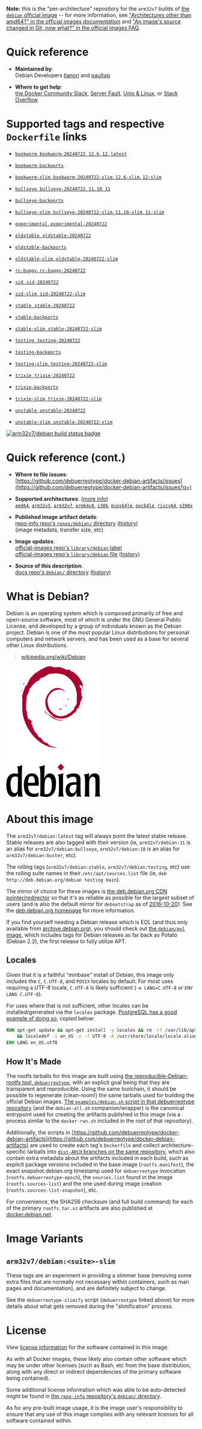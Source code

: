 <!--

********************************************************************************

WARNING:

    DO NOT EDIT "debian/README.md"

    IT IS AUTO-GENERATED

    (from the other files in "debian/" combined with a set of templates)

********************************************************************************

-->

**Note:** this is the "per-architecture" repository for the `arm32v7` builds of [the `debian` official image](https://hub.docker.com/_/debian) -- for more information, see ["Architectures other than amd64?" in the official images documentation](https://github.com/docker-library/official-images#architectures-other-than-amd64) and ["An image's source changed in Git, now what?" in the official images FAQ](https://github.com/docker-library/faq#an-images-source-changed-in-git-now-what).

# Quick reference

-	**Maintained by**:  
	Debian Developers [tianon](https://qa.debian.org/developer.php?login=tianon) and [paultag](https://qa.debian.org/developer.php?login=paultag)

-	**Where to get help**:  
	[the Docker Community Slack](https://dockr.ly/comm-slack), [Server Fault](https://serverfault.com/help/on-topic), [Unix & Linux](https://unix.stackexchange.com/help/on-topic), or [Stack Overflow](https://stackoverflow.com/help/on-topic)

# Supported tags and respective `Dockerfile` links

-	[`bookworm`, `bookworm-20240722`, `12.6`, `12`, `latest`](https://github.com/debuerreotype/docker-debian-artifacts/blob/92935c43251ef9a1c1b659fc8e6d1e45b1a284dc/bookworm/Dockerfile)

-	[`bookworm-backports`](https://github.com/debuerreotype/docker-debian-artifacts/blob/92935c43251ef9a1c1b659fc8e6d1e45b1a284dc/bookworm/backports/Dockerfile)

-	[`bookworm-slim`, `bookworm-20240722-slim`, `12.6-slim`, `12-slim`](https://github.com/debuerreotype/docker-debian-artifacts/blob/92935c43251ef9a1c1b659fc8e6d1e45b1a284dc/bookworm/slim/Dockerfile)

-	[`bullseye`, `bullseye-20240722`, `11.10`, `11`](https://github.com/debuerreotype/docker-debian-artifacts/blob/92935c43251ef9a1c1b659fc8e6d1e45b1a284dc/bullseye/Dockerfile)

-	[`bullseye-backports`](https://github.com/debuerreotype/docker-debian-artifacts/blob/92935c43251ef9a1c1b659fc8e6d1e45b1a284dc/bullseye/backports/Dockerfile)

-	[`bullseye-slim`, `bullseye-20240722-slim`, `11.10-slim`, `11-slim`](https://github.com/debuerreotype/docker-debian-artifacts/blob/92935c43251ef9a1c1b659fc8e6d1e45b1a284dc/bullseye/slim/Dockerfile)

-	[`experimental`, `experimental-20240722`](https://github.com/debuerreotype/docker-debian-artifacts/blob/92935c43251ef9a1c1b659fc8e6d1e45b1a284dc/experimental/Dockerfile)

-	[`oldstable`, `oldstable-20240722`](https://github.com/debuerreotype/docker-debian-artifacts/blob/92935c43251ef9a1c1b659fc8e6d1e45b1a284dc/oldstable/Dockerfile)

-	[`oldstable-backports`](https://github.com/debuerreotype/docker-debian-artifacts/blob/92935c43251ef9a1c1b659fc8e6d1e45b1a284dc/oldstable/backports/Dockerfile)

-	[`oldstable-slim`, `oldstable-20240722-slim`](https://github.com/debuerreotype/docker-debian-artifacts/blob/92935c43251ef9a1c1b659fc8e6d1e45b1a284dc/oldstable/slim/Dockerfile)

-	[`rc-buggy`, `rc-buggy-20240722`](https://github.com/debuerreotype/docker-debian-artifacts/blob/92935c43251ef9a1c1b659fc8e6d1e45b1a284dc/rc-buggy/Dockerfile)

-	[`sid`, `sid-20240722`](https://github.com/debuerreotype/docker-debian-artifacts/blob/92935c43251ef9a1c1b659fc8e6d1e45b1a284dc/sid/Dockerfile)

-	[`sid-slim`, `sid-20240722-slim`](https://github.com/debuerreotype/docker-debian-artifacts/blob/92935c43251ef9a1c1b659fc8e6d1e45b1a284dc/sid/slim/Dockerfile)

-	[`stable`, `stable-20240722`](https://github.com/debuerreotype/docker-debian-artifacts/blob/92935c43251ef9a1c1b659fc8e6d1e45b1a284dc/stable/Dockerfile)

-	[`stable-backports`](https://github.com/debuerreotype/docker-debian-artifacts/blob/92935c43251ef9a1c1b659fc8e6d1e45b1a284dc/stable/backports/Dockerfile)

-	[`stable-slim`, `stable-20240722-slim`](https://github.com/debuerreotype/docker-debian-artifacts/blob/92935c43251ef9a1c1b659fc8e6d1e45b1a284dc/stable/slim/Dockerfile)

-	[`testing`, `testing-20240722`](https://github.com/debuerreotype/docker-debian-artifacts/blob/92935c43251ef9a1c1b659fc8e6d1e45b1a284dc/testing/Dockerfile)

-	[`testing-backports`](https://github.com/debuerreotype/docker-debian-artifacts/blob/92935c43251ef9a1c1b659fc8e6d1e45b1a284dc/testing/backports/Dockerfile)

-	[`testing-slim`, `testing-20240722-slim`](https://github.com/debuerreotype/docker-debian-artifacts/blob/92935c43251ef9a1c1b659fc8e6d1e45b1a284dc/testing/slim/Dockerfile)

-	[`trixie`, `trixie-20240722`](https://github.com/debuerreotype/docker-debian-artifacts/blob/92935c43251ef9a1c1b659fc8e6d1e45b1a284dc/trixie/Dockerfile)

-	[`trixie-backports`](https://github.com/debuerreotype/docker-debian-artifacts/blob/92935c43251ef9a1c1b659fc8e6d1e45b1a284dc/trixie/backports/Dockerfile)

-	[`trixie-slim`, `trixie-20240722-slim`](https://github.com/debuerreotype/docker-debian-artifacts/blob/92935c43251ef9a1c1b659fc8e6d1e45b1a284dc/trixie/slim/Dockerfile)

-	[`unstable`, `unstable-20240722`](https://github.com/debuerreotype/docker-debian-artifacts/blob/92935c43251ef9a1c1b659fc8e6d1e45b1a284dc/unstable/Dockerfile)

-	[`unstable-slim`, `unstable-20240722-slim`](https://github.com/debuerreotype/docker-debian-artifacts/blob/92935c43251ef9a1c1b659fc8e6d1e45b1a284dc/unstable/slim/Dockerfile)

[![arm32v7/debian build status badge](https://img.shields.io/jenkins/s/https/doi-janky.infosiftr.net/job/multiarch/job/arm32v7/job/debian.svg?label=arm32v7/debian%20%20build%20job)](https://doi-janky.infosiftr.net/job/multiarch/job/arm32v7/job/debian/)

# Quick reference (cont.)

-	**Where to file issues**:  
	[https://github.com/debuerreotype/docker-debian-artifacts/issues](https://github.com/debuerreotype/docker-debian-artifacts/issues?q=)

-	**Supported architectures**: ([more info](https://github.com/docker-library/official-images#architectures-other-than-amd64))  
	[`amd64`](https://hub.docker.com/r/amd64/debian/), [`arm32v5`](https://hub.docker.com/r/arm32v5/debian/), [`arm32v7`](https://hub.docker.com/r/arm32v7/debian/), [`arm64v8`](https://hub.docker.com/r/arm64v8/debian/), [`i386`](https://hub.docker.com/r/i386/debian/), [`mips64le`](https://hub.docker.com/r/mips64le/debian/), [`ppc64le`](https://hub.docker.com/r/ppc64le/debian/), [`riscv64`](https://hub.docker.com/r/riscv64/debian/), [`s390x`](https://hub.docker.com/r/s390x/debian/)

-	**Published image artifact details**:  
	[repo-info repo's `repos/debian/` directory](https://github.com/docker-library/repo-info/blob/master/repos/debian) ([history](https://github.com/docker-library/repo-info/commits/master/repos/debian))  
	(image metadata, transfer size, etc)

-	**Image updates**:  
	[official-images repo's `library/debian` label](https://github.com/docker-library/official-images/issues?q=label%3Alibrary%2Fdebian)  
	[official-images repo's `library/debian` file](https://github.com/docker-library/official-images/blob/master/library/debian) ([history](https://github.com/docker-library/official-images/commits/master/library/debian))

-	**Source of this description**:  
	[docs repo's `debian/` directory](https://github.com/docker-library/docs/tree/master/debian) ([history](https://github.com/docker-library/docs/commits/master/debian))

# What is Debian?

Debian is an operating system which is composed primarily of free and open-source software, most of which is under the GNU General Public License, and developed by a group of individuals known as the Debian project. Debian is one of the most popular Linux distributions for personal computers and network servers, and has been used as a base for several other Linux distributions.

> [wikipedia.org/wiki/Debian](https://en.wikipedia.org/wiki/Debian)

![logo](https://raw.githubusercontent.com/docker-library/docs/b449be7df57e9ed9086bb5821bfb5d6cdc5d67a4/debian/logo.png)

# About this image

The `arm32v7/debian:latest` tag will always point the latest stable release. Stable releases are also tagged with their version (ie, `arm32v7/debian:11` is an alias for `arm32v7/debian:bullseye`, `arm32v7/debian:10` is an alias for `arm32v7/debian:buster`, etc).

The rolling tags (`arm32v7/debian:stable`, `arm32v7/debian:testing`, etc) use the rolling suite names in their `/etc/apt/sources.list` file (ie, `deb http://deb.debian.org/debian testing main`).

The mirror of choice for these images is [the deb.debian.org CDN pointer/redirector](https://deb.debian.org) so that it's as reliable as possible for the largest subset of users (and is also the default mirror for `debootstrap` as of [2016-10-20](https://anonscm.debian.org/cgit/d-i/debootstrap.git/commit/?id=9e8bc60ad1ccf3a25ce7890526b70059f3e770de)). See the [deb.debian.org homepage](https://deb.debian.org) for more information.

If you find yourself needing a Debian release which is EOL (and thus only available from [archive.debian.org](http://archive.debian.org)), you should check out [the `debian/eol` image](https://hub.docker.com/r/debian/eol/), which includes tags for Debian releases as far back as Potato (Debian 2.2), the first release to fully utilize APT.

## Locales

Given that it is a faithful "minbase" install of Debian, this image only includes the `C`, `C.UTF-8`, and `POSIX` locales by default. For most uses requiring a UTF-8 locale, `C.UTF-8` is likely sufficient (`-e LANG=C.UTF-8` or `ENV LANG C.UTF-8`).

For uses where that is not sufficient, other locales can be installed/generated via the `locales` package. [PostgreSQL has a good example of doing so](https://github.com/docker-library/postgres/blob/69bc540ecfffecce72d49fa7e4a46680350037f9/9.6/Dockerfile#L21-L24), copied below:

```dockerfile
RUN apt-get update && apt-get install -y locales && rm -rf /var/lib/apt/lists/* \
	&& localedef -i en_US -c -f UTF-8 -A /usr/share/locale/locale.alias en_US.UTF-8
ENV LANG en_US.utf8
```

## How It's Made

The rootfs tarballs for this image are built using [the reproducible-Debian-rootfs tool, `debuerreotype`](https://github.com/debuerreotype/debuerreotype), with an explicit goal being that they are transparent and reproducible. Using the same toolchain, it should be possible to regenerate (clean-room!) the same tarballs used for building the official Debian images. [The `examples/debian.sh` script in that debuerreotype repository](https://github.com/debuerreotype/debuerreotype/blob/master/examples/debian.sh) (and the `debian-all.sh` companion/wrapper) is the canonical entrypoint used for creating the artifacts published in this image (via a process similar to the `docker-run.sh` included in the root of that repository).

Additionally, the scripts in [https://github.com/debuerreotype/docker-debian-artifacts](https://github.com/debuerreotype/docker-debian-artifacts) are used to create each tag's `Dockerfile` and collect architecture-specific tarballs into [`dist-ARCH` branches on the same repository](https://github.com/debuerreotype/docker-debian-artifacts/branches), which also contain extra metadata about the artifacts included in each build, such as explicit package versions included in the base image (`rootfs.manifest`), the exact snapshot.debian.org timestamp used for `debuerreotype` invocation (`rootfs.debuerreotype-epoch`), the `sources.list` found in the image (`rootfs.sources-list`) and the one used during image creation (`rootfs.sources-list-snapshot`), etc.

For convenience, the SHA256 checksum (and full build command) for each of the primary `rootfs.tar.xz` artifacts are also published at [docker.debian.net](https://docker.debian.net/).

# Image Variants

## `arm32v7/debian:<suite>-slim`

These tags are an experiment in providing a slimmer base (removing some extra files that are normally not necessary within containers, such as man pages and documentation), and are definitely subject to change.

See the `debuerreotype-slimify` script (`debuerreotype` linked above) for more details about what gets removed during the "slimification" process.

# License

View [license information](https://www.debian.org/social_contract#guidelines) for the software contained in this image.

As with all Docker images, these likely also contain other software which may be under other licenses (such as Bash, etc from the base distribution, along with any direct or indirect dependencies of the primary software being contained).

Some additional license information which was able to be auto-detected might be found in [the `repo-info` repository's `debian/` directory](https://github.com/docker-library/repo-info/tree/master/repos/debian).

As for any pre-built image usage, it is the image user's responsibility to ensure that any use of this image complies with any relevant licenses for all software contained within.
